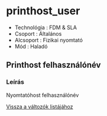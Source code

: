 # printhost\_user

* Technológia : FDM & SLA
* Csoport : Általános
* Alcsoport : Fizikai nyomtató
* Mód : Haladó

## Printhost felhasználónév

### Leírás

Nyomtatóhost felhasználónév

[Vissza a változók listájához](../../variable_list)

